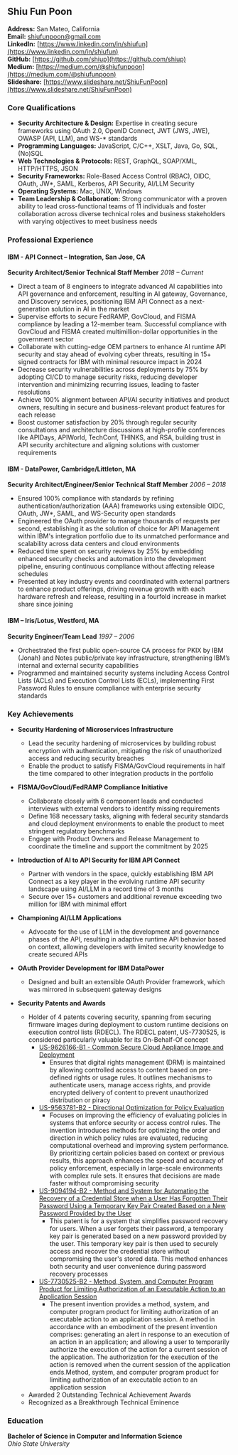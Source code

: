 ## Shiu Fun Poon

**Address:** San Mateo, California  
**Email:** [shiufunpoon@gmail.com](mailto:shiufunpoon@gmail.com)  
**LinkedIn:** [https://www.linkedin.com/in/shiufun](https://www.linkedin.com/in/shiufun)  
**GitHub:** [https://github.com/shiup](https://github.com/shiup)  
**Medium:** [https://medium.com/@shiufunpoon](https://medium.com/@shiufunpoon)  
**Slideshare:** [https://www.slideshare.net/ShiuFunPoon](https://www.slideshare.net/ShiuFunPoon)

### Core Qualifications

- **Security Architecture & Design:** Expertise in creating secure frameworks using OAuth 2.0, OpenID Connect, JWT (JWS, JWE), OWASP (API, LLM), and WS-* standards
- **Programming Languages:** JavaScript, C/C++, XSLT, Java, Go, SQL, (No)SQL
- **Web Technologies & Protocols:** REST, GraphQL, SOAP/XML, HTTP/HTTPS, JSON
- **Security Frameworks:** Role-Based Access Control (RBAC), OIDC, OAuth, JW*, SAML, Kerberos, API Security, AI/LLM Security
- **Operating Systems:** Mac, UNIX, Windows
- **Team Leadership & Collaboration:** Strong communicator with a proven ability to lead cross-functional teams of 11 individuals and foster collaboration across diverse technical roles and business stakeholders with varying objectives to meet business needs

### Professional Experience

#### IBM - API Connect – Integration, San Jose, CA  
**Security Architect/Senior Technical Staff Member**  *2018 – Current*

- Direct a team of 8 engineers to integrate advanced AI capabilities into API governance and enforcement, resulting in AI gateway, Governance, and Discovery services, positioning IBM API Connect as a next-generation solution in AI in the market
- Supervise efforts to secure FedRAMP, GovCloud, and FISMA compliance by leading a 12-member team. Successful compliance with GovCloud and FISMA created multimillion-dollar opportunities in the government sector
- Collaborate with cutting-edge OEM partners to enhance AI runtime API security and stay ahead of evolving cyber threats, resulting in 15+ signed contracts for IBM with minimal resource impact in 2024
- Decrease security vulnerabilities across deployments by 75% by adopting CI/CD to manage security risks, reducing developer intervention and minimizing recurring issues, leading to faster resolutions
- Achieve 100% alignment between API/AI security initiatives and product owners, resulting in secure and business-relevant product features for each release
- Boost customer satisfaction by 20% through regular security consultations and architecture discussions at high-profile conferences like APIDays, APIWorld, TechConf, THINKS, and RSA, building trust in API security architecture and aligning solutions with customer requirements

#### IBM - DataPower, Cambridge/Littleton, MA  
**Security Architect/Engineer/Senior Technical Staff Member**  *2006 – 2018*

- Ensured 100% compliance with standards by refining authentication/authorization (AAA) frameworks using extensible OIDC, OAuth, JW*, SAML, and WS-Security open standards
- Engineered the OAuth provider to manage thousands of requests per second, establishing it as the solution of choice for API Management within IBM's integration portfolio due to its unmatched performance and scalability across data centers and cloud environments
- Reduced time spent on security reviews by 25% by embedding enhanced security checks and automation into the development pipeline, ensuring continuous compliance without affecting release schedules
- Presented at key industry events and coordinated with external partners to enhance product offerings, driving revenue growth with each hardware refresh and release, resulting in a fourfold increase in market share since joining

#### IBM – Iris/Lotus, Westford, MA  
**Security Engineer/Team Lead**  *1997 – 2006*

- Orchestrated the first public open-source CA process for PKIX by IBM (Jonah) and Notes public/private key infrastructure, strengthening IBM’s internal and external security capabilities
- Programmed and maintained security systems including Access Control Lists (ACLs) and Execution Control Lists (ECLs), implementing First Password Rules to ensure compliance with enterprise security standards

### Key Achievements

- **Security Hardening of Microservices Infrastructure**
  - Lead the security hardening of microservices by building robust encryption with authentication, mitigating the risk of unauthorized access and reducing security breaches
  - Enable the product to satisfy FISMA/GovCloud requirements in half the time compared to other integration products in the portfolio

- **FISMA/GovCloud/FedRAMP Compliance Initiative**
  - Collaborate closely with 6 component leads and conducted interviews with external vendors to identify missing requirements
  - Define 168 necessary tasks, aligning with federal security standards and cloud deployment environments to enable the product to meet stringent regulatory benchmarks
  - Engage with Product Owners and Release Management to coordinate the timeline and support the commitment by 2025

- **Introduction of AI to API Security for IBM API Connect**
  - Partner with vendors in the space, quickly establishing IBM API Connect as a key player in the evolving runtime API security landscape using AI/LLM in a record time of 3 months
  - Secure over 15+ customers and additional revenue exceeding two million for IBM with minimal effort

- **Championing AI/LLM Applications**
  - Advocate for the use of LLM in the development and governance phases of the API, resulting in adaptive runtime API behavior based on context, allowing developers with limited security knowledge to create secured APIs

- **OAuth Provider Development for IBM DataPower**
  - Designed and built an extensible OAuth Provider framework, which was mirrored in subsequent gateway designs

- **Security Patents and Awards**
  - Holder of 4 patents covering security, spanning from securing firmware images during deployment to custom runtime decisions on execution control lists (RDECL). The RDECL patent, US-7730525, is considered particularly valuable for its On-Behalf-Of concept
    - [US-9626166-B1 - Common Secure Cloud Appliance Image and Deployment](https://portal.unifiedpatents.com/patents/patent/US-9626166-B1)
      - Ensures that digital rights management (DRM) is maintained by allowing controlled access to content based on pre-defined rights or usage rules. It outlines mechanisms to authenticate users, manage access rights, and provide encrypted delivery of content to prevent unauthorized distribution or piracy
    - [US-9563781-B2 - Directional Optimization for Policy Evaluation](https://portal.unifiedpatents.com/patents/patent/US-9563781-B2)
      - Focuses on improving the efficiency of evaluating policies in systems that enforce security or access control rules. The invention introduces methods for optimizing the order and direction in which policy rules are evaluated, reducing computational overhead and improving system performance. By prioritizing certain policies based on context or previous results, this approach enhances the speed and accuracy of policy enforcement, especially in large-scale environments with complex rule sets. It ensures that decisions are made faster without compromising security
    - [US-9094194-B2 - Method and System for Automating the Recovery of a Credential Store when a User Has Forgotten Their Password Using a Temporary Key Pair Created Based on a New Password Provided by the User](https://portal.unifiedpatents.com/patents/patent/US-9094194-B2)
      - This patent is for a system that simplifies password recovery for users. When a user forgets their password, a temporary key pair is generated based on a new password provided by the user. This temporary key pair is then used to securely access and recover the credential store without compromising the user's stored data. This method enhances both security and user convenience during password recovery processes
    - [US-7730525-B2 - Method, System, and Computer Program Product for Limiting Authorization of an Executable Action to an Application Session](https://portal.unifiedpatents.com/patents/patent/US-7730525-B2)
      - The present invention provides a method, system, and computer program product for limiting authorization of an executable action to an application session. A method in accordance with an embodiment of the present invention comprises: generating an alert in response to an execution of an action in an application; and allowing a user to temporarily authorize the execution of the action for a current session of the application. The authorization for the execution of the action is removed when the current session of the application ends.Method, system, and computer program product for limiting authorization of an executable action to an application session
  - Awarded 2 Outstanding Technical Achievement Awards
  - Recognized as a Breakthrough Technical Eminence

### Education

**Bachelor of Science in Computer and Information Science**  
*Ohio State University*
